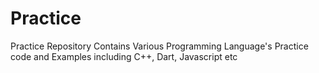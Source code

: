 <h1>Practice</h1>
<p>Practice Repository Contains Various Programming Language's Practice code and Examples including C++, Dart, Javascript etc </p>